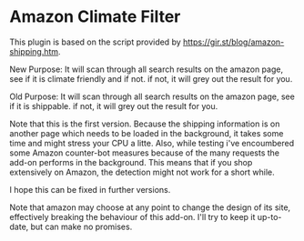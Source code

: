 # Amazon Climate Filter

This plugin is based on the script provided by https://gir.st/blog/amazon-shipping.htm.

New Purpose: 
It will scan through all search results on the amazon page, see if it is climate friendly and if not. if not, it will grey out the result for you. 


Old Purpose:
It will scan through all search results on the amazon page, see if it is shippable. if not, it will grey out the result for you. 

Note that this is the first version. Because the shipping information is on another page which needs to be loaded in the background, it takes some time and might stress your CPU a litte.
Also, while testing i've encoumbered some Amazon counter-bot measures because of the many requests the add-on performs in the background. This means that if you shop extensively on Amazon, the detection might not work for a short while.

I hope this can be fixed in further versions.

Note that amazon may choose at any point to change the design of its site, effectively breaking the behaviour of this add-on. I'll try to keep it up-to-date, but can make no promises.
